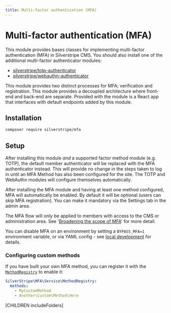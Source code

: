 ```yaml
---
title: Multi-factor authentication (MFA)
---
```


# Multi-factor authentication (MFA)

This module provides bases classes for implementing multi-factor authentication (MFA) in Silverstripe CMS. You should also install one of the additional multi-factor authenticator modules:

- [silverstripe/totp-authenticator](https://github.com/silverstripe/silverstripe-totp-authenticator)
- [silverstripe/webauthn-authenticator](https://github.com/silverstripe/silverstripe-webauthn-authenticator)

This module provides two distinct processes for MFA; verification and registration. This module provides a decoupled
architecture where front-end and back-end are separate. Provided with the module is a React app that interfaces with
default endpoints added by this module.

## Installation

```bash
composer require silverstripe/mfa
```

## Setup

After installing this module *and* a supported factor method module (e.g. TOTP), the default member authenticator
will be replaced with the MFA authenticator instead. This will provide no change in the steps taken to log in until
an MFA Method has also been configured for the site. The TOTP and WebAuthn modules will configure themselves
automatically.

After installing the MFA module and having at least one method configured, MFA will automatically be enabled. By default
it will be optional (users can skip MFA registration). You can make it mandatory via the Settings tab in the admin area.

The MFA flow will only be applied to members with access to the CMS or administration area. See '[Broadening the scope of MFA](docs/en/broadening-the-scope-of-mfa.md)' for more detail.

You can disable MFA on an environment by setting a `BYPASS_MFA=1` environment variable,
or via YAML config - see [local development](docs/en/local-development) for details.

### Configuring custom methods

If you have built your own MFA method, you can register it with the [`MethodRegistry`](api:SilverStripe\MFA\Service\MethodRegistry) to enable it:

```yml
SilverStripe\MFA\Service\MethodRegistry:
  methods:
    - MyCustomMethod
    - Another\Custom\Method\Here
```

[CHILDREN includeFolders]
